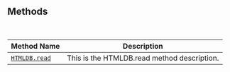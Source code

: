 ## Methods

<br>

| Method Name | Description |
| ---- | ---- |
| [`HTMLDB.read`](docs/methods/read.md) | This is the HTMLDB.read method description. |

